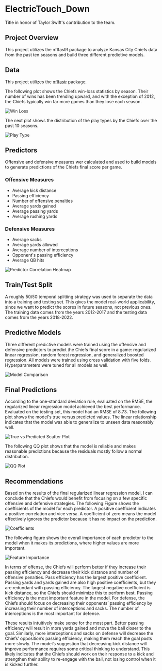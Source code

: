 # ElectricTouch_Down
Title in honor of Taylor Swift's contribution to the team.

## Project Overview
This project utilizes the nflfastR package to analyze Kansas City Chiefs data from the past ten seasons and build three different predictive models.

## Data
This project utilizes the [nflfastr](https://www.nflfastr.com/) package.

The following plot shows the Chiefs win-loss statistics by season. Their number of wins has been trending upward, and with the exception of 2012, the Chiefs typically win far more games than they lose each season.

![Win Loss](plots/win_loss_by_season.png)

The next plot shows the distribution of the play types by the Chiefs over the past 10 seasons.

![Play Type](plots/play_type_hist.png)

## Predictors
Offensive and defensive measures wer calculated and used to build models to generate predictions of the Chiefs final score per game.

### Offensive Measures
* Average kick distance
* Passing efficiency
* Number of offensive penalties
* Average yards gained
* Average passing yards
* Average rushing yards

### Defensive Measures
* Average sacks
* Average yards allowed
* Average number of interceptions
* Opponent's passing efficiency
* Average QB hits

![Predictor Correlation Heatmap](plots/all_corr.png)

## Train/Test Split
A roughly 50/50 temporal splitting strategy was used to separate the data into a training and testing set. This gives the model real-world applicability, since we want to predict the scores in future seasons, not previous ones. The training data comes from the years 2012-2017 and the testing data comes from the years 2018-2022.

## Predictive Models
Three different predictive models were trained using the offensive and defensive predictors to predict the Chiefs final score in a game: regularized linear regression, random forest regression, and generalized boosted regression. All models were trained using cross validation with five folds. Hyperparameters were tuned for all models as well.

![Model Comparison](plots/flex_table.png)

## Final Predictions
According to the one-standard deviation rule, evaluated on the RMSE, the regularized linear regression model achieved the best performance. Evaluated on the testing set, this model had an RMSE of 8.73. The following plot shows the model's true versus predicted values. The linear relationship indicates that the model was able to generalize to unseen data reasonably well.

![True vs Predicted Scatter Plot](plots/glmnet_predictvstrue.png)

The following QQ plot shows that the model is reliable and makes reasonable predictions because the residuals mostly follow a normal distribution.

![QQ Plot](plots/glmnet_qqplot.png)

## Recommendations
Based on the results of the final regularized linear regression model, I can conclude that the Chiefs would benefit from focusing on a few specific offensive and defensive strategies. The following Figure shows the coefficients of the model for each predictor. A positive coefficient indicates a positive correlation and vice versa. A coefficient of zero means the model effectively ignores the predictor because it has no impact on the prediction. 

![Coefficients](plots/coef_glmnet.png)

The following figure shows the overall importance of each predictor to the model when it makes its predictions, where higher values are more important.

![Feature Importance](plots/feat_import_glmnet.png)

In terms of offense, the Chiefs will perform better if they increase their passing efficiency and decrease their kick distance and number of offensive penalties. Pass efficiency has the largest positive coefficient. Passing yards and yards gained are also high positive coefficients, but they are redundant with passing efficiency. The largest negative coefficient is kick distance, so the Chiefs should minimize this to perform best. Passing efficiency is the most important feature in the model. For defense, the Chiefs should focus on decreasing their opponents’ passing efficiency by increasing their number of interceptions and sacks. The number of interceptions is the most important for defense. 
	
These results intuitively make sense for the most part. Better passing efficiency will result in more yards gained and move the ball closer to the goal. Similarly, more interceptions and sacks on defense will decrease the Chiefs’ opposition’s passing efficiency, making them reach the goal posts more slowly. The model’s suggestion that decreasing kick distance will improve performance requires some critical thinking to understand. This likely indicates that the Chiefs should work on their response to a kick and strengthen their ability to re-engage with the ball, not losing control when it is kicked further.
